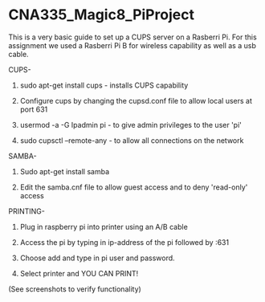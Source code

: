 # CNA335_Magic8_PiProject


This is a very basic guide to set up a CUPS server on a Rasberri Pi. For this assignment we used a Rasberri Pi B for wireless capability as well as a usb cable.

CUPS-

1. sudo apt-get install cups - installs CUPS capability

2. Configure cups by changing the cupsd.conf file to allow local users at port 631

3. usermod -a -G Ipadmin pi - to give admin privileges to the user 'pi'

4. sudo cupsctl –remote-any - to allow all connections on the network

SAMBA-

1. Sudo apt-get install samba

2. Edit the samba.cnf file to allow guest access and to deny 'read-only' access

PRINTING-

1. Plug in raspberry pi into printer using an A/B cable

2. Access the pi by typing in ip-address of the pi followed by :631

3. Choose add and type in pi user and password.

4. Select printer and YOU CAN PRINT!

(See screenshots to verify functionality)